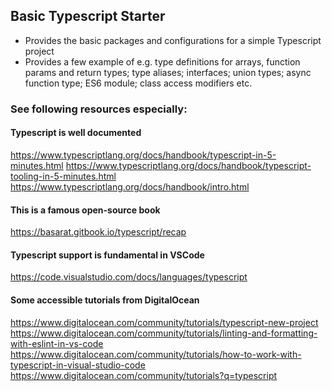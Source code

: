 ## Basic Typescript Starter

- Provides the basic packages and configurations for a simple Typescript project
- Provides a few example of e.g. type definitions for arrays, function params
  and return types; type aliases; interfaces; union types; async function type;
  ES6 module; class access modifiers etc.


### See following resources especially:

#### Typescript is well documented
https://www.typescriptlang.org/docs/handbook/typescript-in-5-minutes.html
https://www.typescriptlang.org/docs/handbook/typescript-tooling-in-5-minutes.html
https://www.typescriptlang.org/docs/handbook/intro.html

#### This is a famous open-source book
https://basarat.gitbook.io/typescript/recap

#### Typescript support is fundamental in VSCode
https://code.visualstudio.com/docs/languages/typescript

#### Some accessible tutorials from DigitalOcean
https://www.digitalocean.com/community/tutorials/typescript-new-project
https://www.digitalocean.com/community/tutorials/linting-and-formatting-with-eslint-in-vs-code
https://www.digitalocean.com/community/tutorials/how-to-work-with-typescript-in-visual-studio-code
https://www.digitalocean.com/community/tutorials?q=typescript
